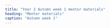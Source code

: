 ```yaml
---
title: "Year 2 Autumn week 1 mentor materials"
heading: "Mentor materials"
caption: "Autumn week 1"
---
```

